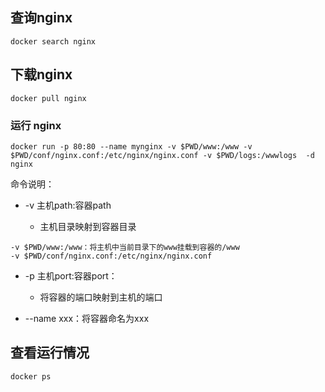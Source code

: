## 查询nginx

```
docker search nginx
```

## 下载nginx

```
docker pull nginx
```

### 运行 nginx

```
docker run -p 80:80 --name mynginx -v $PWD/www:/www -v $PWD/conf/nginx.conf:/etc/nginx/nginx.conf -v $PWD/logs:/wwwlogs  -d nginx
```

命令说明：

* -v 主机path:容器path

  * 主机目录映射到容器目录

```
-v $PWD/www:/www：将主机中当前目录下的www挂载到容器的/www
-v $PWD/conf/nginx.conf:/etc/nginx/nginx.conf
```

* -p 主机port:容器port：

  * 将容器的端口映射到主机的端口

* --name xxx：将容器命名为xxx

## 查看运行情况

```
docker ps
```



